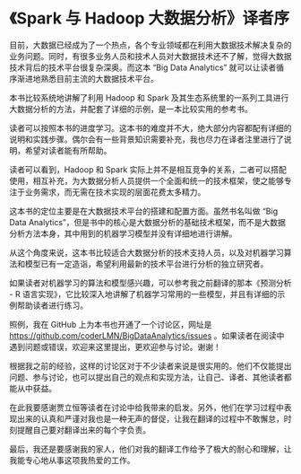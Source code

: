 # 《Spark 与 Hadoop 大数据分析》译者序

目前，大数据已经成为了一个热点，各个专业领域都在利用大数据技术解决复杂的业务问题。同时，有很多业务人员和技术人员对大数据技术还不了解，觉得大数据技术背后的技术平台很复杂深奥。而这本  “Big Data Analytics” 就可以让读者循序渐进地熟悉目前主流的大数据技术平台。

本书比较系统地讲解了利用 Hadoop 和 Spark 及其生态系统里的一系列工具进行大数据分析的方法，并配套了详细的示例，是一本比较实用的参考书。

读者可以按照本书的进度学习。这本书的难度并不大，绝大部分内容都配有详细的说明和实践步骤。偶尔会有一些背景知识需要补充，我也尽力在译者注里进行了说明，希望对读者能有所帮助。

读者可以看到，Hadoop 和 Spark 实际上并不是相互竞争的关系，二者可以搭配使用，相互补充，为大数据分析人员提供一个全面和统一的技术框架，使之能够专注于业务需求，而无需在技术实现的层面花费太多精力。

这本书的定位主要是在大数据技术平台的搭建和配置方面。虽然书名叫做 “Big Data Analytics”，但是书中的核心是大数据分析的基础技术框架，而不是大数据分析方法本身，其中用到的机器学习模型并没有详细地进行讲解。

从这个角度来说，这本书比较适合大数据分析的技术支持人员，以及对机器学习算法和模型已有一定造诣，希望利用最新的技术平台进行分析的独立研究者。

如果读者对机器学习的算法和模型感兴趣，可以参考我之前翻译的那本《预测分析 - R 语言实现》，它比较深入地讲解了机器学习常用的一些模型，并且有详细的示例帮助读者进行练习。

照例，我在 GitHub 上为本书也开通了一个讨论区，网址是 https://github.com/coderLMN/BigDataAnalytics/issues 。如果读者在阅读中遇到问题或错误，欢迎来这里提出，更欢迎参与讨论。谢谢！

根据我之前的经验，这样的讨论区对于不少读者来说是很实用的。他们不仅能提出问题、参与讨论，也可以提出自己的观点和实现方法，让自己、译者、其他读者都能从中获益。

在此我要感谢贾立恒等读者在讨论中给我带来的启发。另外，他们在学习过程中表现出来的认真和严谨对我也是一种无声的督促，让我在翻译的过程中不敢懈怠，时刻提醒自己要对翻译出来的每个字负责。

最后，我还是要感谢我的家人，他们对我的翻译工作给予了极大的耐心和理解，让我能专心地从事这项我热爱的工作。

